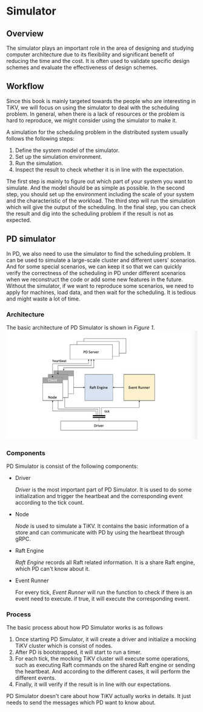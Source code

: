 # Simulator

## Overview

The simulator plays an important role in the area of designing and studying
computer architecture due to its flexibility and significant benefit of reducing
the time and the cost. It is often used to validate specific design schemes and
evaluate the effectiveness of design schemes.

## Workflow

Since this book is mainly targeted towards the people who are interesting in
TiKV, we will focus on using the simulator to deal with the scheduling problem.
In general, when there is a lack of resources or the problem is hard to
reproduce, we might consider using the simulator to make it.

A simulation for the scheduling problem in the distributed system
usually follows the following steps:

1. Define the system model of the simulator.
2. Set up the simulation environment.
3. Run the simulation.
4. Inspect the result to check whether it is in line with the expectation.

The first step is mainly to figure out which part of your system you want to
simulate. And the model should be as simple as possible. In the second step, you
should set up the environment including the scale of your system and the
characteristic of the workload. The third step will run the simulation which
will give the output of the scheduling. In the final step, you can check the
result and dig into the scheduling problem if the result is not as expected.

## PD simulator

In PD, we also need to use the simulator to find the scheduling problem.
It can be used to simulate a large-scale cluster and different users' scenarios.
And for some special scenarios, we can keep it so that we can quickly verify the
correctness of the scheduling in PD under different scenarios when we
reconstruct the code or add some new features in the future. Without the
simulator, if we want to reproduce some scenarios, we need to apply for
machines, load data, and then wait for the scheduling. It is tedious and might
waste a lot of time.

### Architecture

The basic architecture of PD Simulator is shown in *Figure 1*.
![Figure 1](pd-simulator.png)

### Components

PD Simulator is consist of the following components:

- Driver

  _Driver_ is the most important part of PD Simulator. It is used to do some
  initialization and trigger the heartbeat and the corresponding event according
  to the tick count.

- Node

  _Node_ is used to simulate a TiKV. It contains the basic information of a
  store and can communicate with PD by using the heartbeat through gRPC.

- Raft Engine

  _Raft Engine_ records all Raft related information. It is a share Raft engine,
  which PD can't know about it.

- Event Runner

  For every tick, _Event Runner_ will run the function to check if there is an
  event need to execute. if true, it will execute the corresponding event.

### Process

The basic process about how PD Simulator works is as follows

1. Once starting PD Simulator, it will create a driver and initialize a mocking
TiKV cluster which is consist of nodes.
2. After PD is bootstrapped, it will start to run a timer.
3. For each tick, the mocking TiKV cluster will execute some operations, such as
executing Raft commands on the shared Raft engine or sending the heartbeat. And
according to the different cases, it will perform the different events.
4. Finally, it will verify if the result is in line with our expectations.

PD Simulator doesn't care about how TiKV actually works in details. It just
needs to send the messages which PD want to know about.